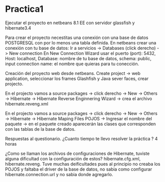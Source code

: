 # Practica1
Ejecutar el proyecto en netbeans 8.1 EE con servidor glassfish y hibernate3.4

Para crear el proyecto necestitas una conexión con una base de datos POSTGRESQL con por lo menos una tabla definida.
En netbeans crear una conexión con tu base de datos:
  Ir a servicios -> Databases (click derecho) -> New connection En New Connection Wizard usar el puerto (port): 5432,
  Host: localhost, Database: nombre de tu base de datos, schema: public, 
  input connection name: el nombre que quieras para tu conección.
  
Creación del proyecto web desde netbeans.
  Create project -> web application, seleccionar los frames Glashfish y Java sever faces, crear projecto.
  
En el projecto vamos a source packages -> <default package> click derecho -> New -> Others -> Hibernate
  -> Hibernate Reverse Enginnering Wizard -> crea el archivo hibernate.reveng.xml


En el projecto vamos a source packages -> <default package> click derecho -> New -> Others -> Hibernate
  -> Hibernate Maping Files POJOS -> Ingresar el nombre del paquete -> 
  en el paquete creado aparecerán las clases que corresponden con las tablas de la base de datos.


Respuestas al questionario.
¿Cuanto tiempo te llevo resolver la práctica ?
4 horas

¿Como se llaman los archivos de configuraciones de Hibernate, tuviste alguna dificultad con la configuración de estos?
hibernate.cfg.xml, hibernate.reveng.
Tuve muchas deificultades pues al principio no creaba los POJOS y faltaba el driver de la base de datos, 
no sabia como configurar hibernate.connection.url y no sabia donde agregarlo.
